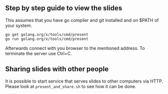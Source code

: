 ## Step by step guide to view the slides

This assumes that you have go compiler and git installed and on $PATH of your system.

```
go get golang.org/x/tools/cmd/present
go run golang.org/x/tools/cmd/present
```

Afterwards connect with you browser to the mentioned address. To terminate the server use Ctrl+C.

## Sharing slides with other people

It is possible to start service that serves slides to other computers via HTTP.
Please look at `present_and_share.sh` to see how it can be done.
